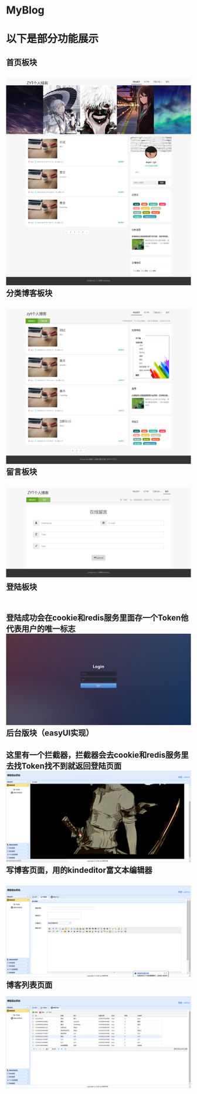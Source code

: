 # MyBlog
以下是部分功能展示
===
首页板块
---
![xxx](https://github.com/zytKing/MyBlog/blob/master/images/show1.png)
分类博客板块
---
![xxx](https://github.com/zytKing/MyBlog/blob/master/images/show3.png)
留言板块
---
![xxx](https://github.com/zytKing/MyBlog/blob/master/images/show2.png)
登陆板块
---
<br>登陆成功会在cookie和redis服务里面存一个Token他代表用户的唯一标志
![xxx](https://github.com/zytKing/MyBlog/blob/master/images/show4.png)
后台版块（easyUI实现）
---
这里有一个拦截器，拦截器会去cookie和redis服务里去找Token找不到就返回登陆页面
![xxx](https://github.com/zytKing/MyBlog/blob/master/images/show5.png)
写博客页面，用的kindeditor富文本编辑器
---
![xxx](https://github.com/zytKing/MyBlog/blob/master/images/show6.png)
博客列表页面
---
![xxx](https://github.com/zytKing/MyBlog/blob/master/images/show7.png)
